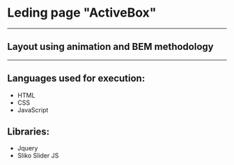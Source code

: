 # Leding page "ActiveBox"
-----------------------------------
## Layout using animation and BEM methodology
-----------------------------------

## Languages used for execution:
* HTML
* CSS
* JavaScript

## Libraries:
* Jquery
* Sliko Slider JS
